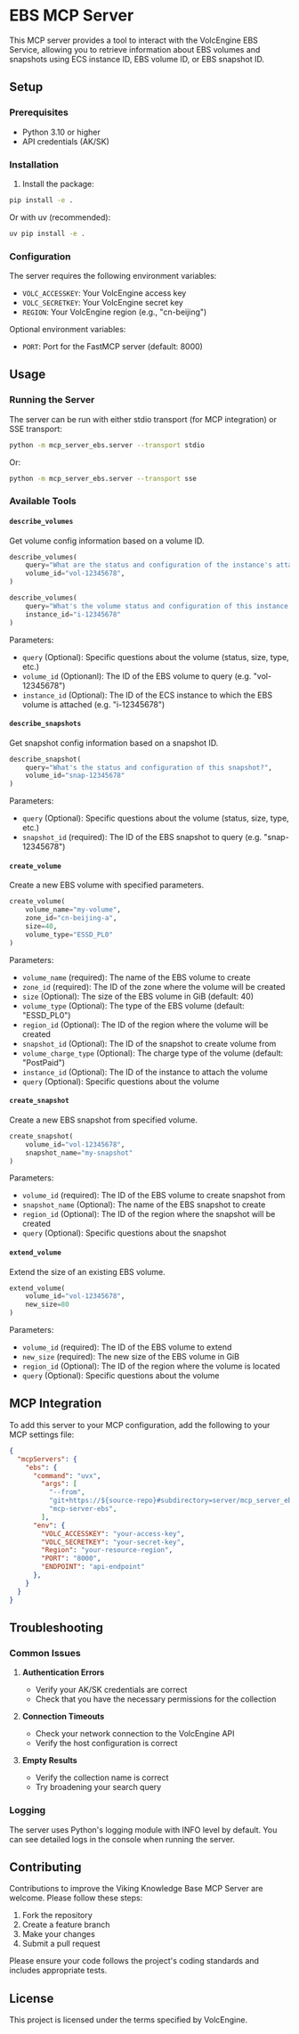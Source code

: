 # EBS MCP Server

This MCP server provides a tool to interact with the VolcEngine EBS Service, allowing you to retrieve information about EBS volumes and snapshots using ECS instance ID, EBS volume ID, or EBS snapshot ID.

## Setup

### Prerequisites

- Python 3.10 or higher
- API credentials (AK/SK)

### Installation

1. Install the package:

```bash
pip install -e .
```

Or with uv (recommended):

```bash
uv pip install -e .
```

### Configuration

The server requires the following environment variables:

- `VOLC_ACCESSKEY`: Your VolcEngine access key
- `VOLC_SECRETKEY`: Your VolcEngine secret key
- `REGION`: Your VolcEngine region (e.g., "cn-beijing")

Optional environment variables:

- `PORT`: Port for the FastMCP server (default: 8000)

## Usage

### Running the Server

The server can be run with either stdio transport (for MCP integration) or SSE transport:

```bash
python -m mcp_server_ebs.server --transport stdio
```

Or:

```bash
python -m mcp_server_ebs.server --transport sse
```

### Available Tools

####  `describe_volumes`

Get volume config information based on a volume ID.

```python
describe_volumes(
    query="What are the status and configuration of the instance's attached volumes?",
    volume_id="vol-12345678",
)

describe_volumes(
    query="What's the volume status and configuration of this instance attached?",
    instance_id="i-12345678"
)
```

Parameters:
- `query` (Optional): Specific questions about the volume (status, size, type, etc.)
- `volume_id` (Optionanl): The ID of the EBS volume to query (e.g. "vol-12345678")
- `instance_id` (Optional): The ID of the ECS instance to which the EBS volume is attached (e.g. "i-12345678")

####  `describe_snapshots`

Get snapshot config information based on a snapshot ID.

```python
describe_snapshot(
    query="What's the status and configuration of this snapshot?",
    volume_id="snap-12345678"
)
```

Parameters:
- `query` (Optional): Specific questions about the volume (status, size, type, etc.)
- `snapshot_id` (required): The ID of the EBS snapshot to query (e.g. "snap-12345678")

####  `create_volume`

Create a new EBS volume with specified parameters.

```python
create_volume(
    volume_name="my-volume",
    zone_id="cn-beijing-a",
    size=40,
    volume_type="ESSD_PL0"
)
```

Parameters:
- `volume_name` (required): The name of the EBS volume to create
- `zone_id` (required): The ID of the zone where the volume will be created
- `size` (Optional): The size of the EBS volume in GiB (default: 40)
- `volume_type` (Optional): The type of the EBS volume (default: "ESSD_PL0")
- `region_id` (Optional): The ID of the region where the volume will be created
- `snapshot_id` (Optional): The ID of the snapshot to create volume from
- `volume_charge_type` (Optional): The charge type of the volume (default: "PostPaid")
- `instance_id` (Optional): The ID of the instance to attach the volume
- `query` (Optional): Specific questions about the volume

####  `create_snapshot`

Create a new EBS snapshot from specified volume.

```python
create_snapshot(
    volume_id="vol-12345678",
    snapshot_name="my-snapshot"
)
```

Parameters:
- `volume_id` (required): The ID of the EBS volume to create snapshot from
- `snapshot_name` (Optional): The name of the EBS snapshot to create
- `region_id` (Optional): The ID of the region where the snapshot will be created
- `query` (Optional): Specific questions about the snapshot

####  `extend_volume`

Extend the size of an existing EBS volume.

```python
extend_volume(
    volume_id="vol-12345678",
    new_size=80
)
```

Parameters:
- `volume_id` (required): The ID of the EBS volume to extend
- `new_size` (required): The new size of the EBS volume in GiB
- `region_id` (Optional): The ID of the region where the volume is located
- `query` (Optional): Specific questions about the volume

## MCP Integration

To add this server to your MCP configuration, add the following to your MCP settings file:

```json
{
  "mcpServers": {
    "ebs": {
      "command": "uvx",
        "args": [
          "--from",
          "git+https://${source-repo}#subdirectory=server/mcp_server_ebs",
          "mcp-server-ebs",
        ],
      "env": {
        "VOLC_ACCESSKEY": "your-access-key",
        "VOLC_SECRETKEY": "your-secret-key",
        "Region": "your-resource-region",
        "PORT": "8000",
        "ENDPOINT": "api-endpoint"
      },
    }
  }
}
```

## Troubleshooting

### Common Issues

1. **Authentication Errors**
   - Verify your AK/SK credentials are correct
   - Check that you have the necessary permissions for the collection

2. **Connection Timeouts**
   - Check your network connection to the VolcEngine API
   - Verify the host configuration is correct

3. **Empty Results**
   - Verify the collection name is correct
   - Try broadening your search query

### Logging

The server uses Python's logging module with INFO level by default. You can see detailed logs in the console when running the server.

## Contributing

Contributions to improve the Viking Knowledge Base MCP Server are welcome. Please follow these steps:

1. Fork the repository
2. Create a feature branch
3. Make your changes
4. Submit a pull request

Please ensure your code follows the project's coding standards and includes appropriate tests.

## License

This project is licensed under the terms specified by VolcEngine.
